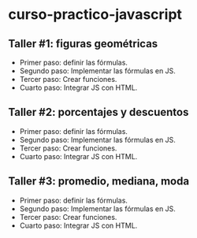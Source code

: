 # curso-practico-javascript

## Taller #1: figuras geométricas

- Primer paso: definir las fórmulas.
- Segundo paso: Implementar las fórmulas en JS.
- Tercer paso: Crear funciones.
- Cuarto paso: Integrar JS con HTML. 

## Taller #2: porcentajes y descuentos

- Primer paso: definir las fórmulas.
- Segundo paso: Implementar las fórmulas en JS.
- Tercer paso: Crear funciones. 
- Cuarto paso: Integrar JS con HTML. 

## Taller #3: promedio, mediana, moda

- Primer paso: definir las fórmulas.
- Segundo paso: Implementar las fórmulas en JS.
- Tercer paso: Crear funciones. 
- Cuarto paso: Integrar JS con HTML. 
